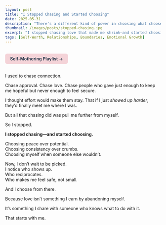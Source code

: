 ```yaml
---
layout: post
title: "I Stopped Chasing and Started Choosing"
date: 2025-05-31
description: "There’s a different kind of power in choosing what chooses you back."
thumbnail: /images/posts/stopped-chasing.jpg
excerpt: "I stopped chasing love that made me shrink—and started choosing what felt safe, steady, and real."
tags: [Self-Worth, Relationships, Boundaries, Emotional Growth]
---
```


<a href="https://music.youtube.com/playlist?list=PLuO5E1rh5RqIzePJeOjdXo62gwnYJ748_&si=NvtF0mzI9Sx2IoPu&shuffle=1" 
   target="_blank" 
   class="back-button"
   style="display:inline-block; margin: 1rem auto; background-color: #F4D3D8; color: #1A2D41; padding: 0.5rem 1rem; border-radius: 6px; font-weight: 600; text-decoration: none;">
  Self‑Mothering Playlist →
</a>

I used to chase connection.

Chase approval. Chase love. Chase people who gave just enough to keep me hopeful but never enough to feel secure.

I thought effort would make them stay. That if I just *showed up harder*, they’d finally meet me where I was.

But all that chasing did was pull me further from myself.

So I stopped.

**I stopped chasing—and started choosing.**

Choosing peace over potential.  
Choosing consistency over crumbs.  
Choosing myself when someone else wouldn’t.

Now, I don’t wait to be picked.  
I notice who shows up.  
Who reciprocates.  
Who makes me feel safe, not small.

And I choose from there.

Because love isn’t something I earn by abandoning myself.

It’s something I share with someone who knows what to do with it.

That starts with me.
